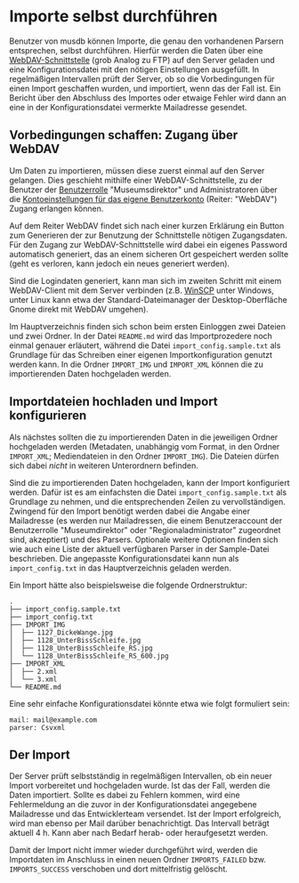 # Importe selbst durchführen

Benutzer von musdb können Importe, die genau den vorhandenen Parsern entsprechen, selbst durchführen. Hierfür werden die Daten über eine [WebDAV-Schnittstelle](https://de.wikipedia.org/wiki/WebDAV) (grob Analog zu FTP) auf den Server geladen und eine Konfigurationsdatei mit den nötigen Einstellungen ausgefüllt. In regelmäßigen Intervallen prüft der Server, ob so die Vorbedingungen für einen Import geschaffen wurden, und importiert, wenn das der Fall ist. Ein Bericht über den Abschluss des Importes oder etwaige Fehler wird dann an eine in der Konfigurationsdatei vermerkte Mailadresse gesendet.

## Vorbedingungen schaffen: Zugang über WebDAV

Um Daten zu importieren, müssen diese zuerst einmal auf den Server gelangen. Dies geschieht mithilfe einer WebDAV-Schnittstelle, zu der Benutzer der [Benutzerrolle](../musdb/Benutzerkonto/Berechtigungen.md) "Museumsdirektor" und Administratoren über die [Kontoeinstellungen für das eigene Benutzerkonto](../musdb/Benutzerkonto/Kontoeinstellungen.md) (Reiter: "WebDAV") Zugang erlangen können.

Auf dem Reiter WebDAV findet sich nach einer kurzen Erklärung ein Button zum Generieren der zur Benutzung der Schnittstelle nötigen Zugangsdaten. Für den Zugang zur WebDAV-Schnittstelle wird dabei ein eigenes Password automatisch generiert, das an einem sicheren Ort gespeichert werden sollte (geht es verloren, kann jedoch ein neues generiert werden).

Sind die Logindaten generiert, kann man sich im zweiten Schritt mit einem WebDAV-Client mit dem Server verbinden (z.B. [WinSCP](https://winscp.net/eng/docs/lang:de) unter Windows, unter Linux kann etwa der Standard-Dateimanager der Desktop-Oberfläche Gnome direkt mit WebDAV umgehen).

Im Hauptverzeichnis finden sich schon beim ersten Einloggen zwei Dateien und zwei Ordner. In der Datei `README.md` wird das Importprozedere noch einmal genauer erläutert, während die Datei `import_config.sample.txt`  als Grundlage für das Schreiben einer eigenen Importkonfiguration genutzt werden kann. In die Ordner `IMPORT_IMG` und `IMPORT_XML` können die zu importierenden Daten hochgeladen werden.

## Importdateien hochladen und Import konfigurieren

Als nächstes sollten die zu importierenden Daten in die jeweiligen Ordner hochgeladen werden (Metadaten, unabhängig vom Format, in den Ordner `IMPORT_XML`; Mediendateien in den Ordner `IMPORT_IMG`). Die Dateien dürfen sich dabei *nicht* in weiteren Unterordnern befinden.

Sind die zu importierenden Daten hochgeladen, kann der Import konfiguriert werden. Dafür ist es am einfachsten die Datei `import_config.sample.txt` als Grundlage zu nehmen, und die entsprechenden Zeilen zu vervollständigen. Zwingend für den Import benötigt werden dabei die Angabe einer Mailadresse (es werden nur Mailadressen, die einem Benutzeraccount der Benutzerrolle "Museumdirektor" oder "Regionaladministrator" zugeordnet sind, akzeptiert) und des Parsers. Optionale weitere Optionen finden sich wie auch eine Liste der aktuell verfügbaren Parser in der Sample-Datei beschrieben. Die angepasste Konfigurationsdatei kann nun als `import_config.txt` in das Hauptverzeichnis geladen werden.

Ein Import hätte also beispielsweise die folgende Ordnerstruktur:

```
.
├── import_config.sample.txt
├── import_config.txt
├── IMPORT_IMG
│  ├── 1127_DickeWange.jpg
│  ├── 1128_UnterBissSchleife.jpg
│  ├── 1128_UnterBissSchleife_RS.jpg
│  └── 1128_UnterBissSchleife_RS_600.jpg
├── IMPORT_XML
│  ├── 2.xml
│  └── 3.xml
└── README.md
```

Eine sehr einfache Konfigurationsdatei könnte etwa wie folgt formuliert sein:

```
mail: mail@example.com
parser: Csvxml
```

## Der Import

Der Server prüft selbstständig in regelmäßigen Intervallen, ob ein neuer Import vorbereitet und hochgeladen wurde. Ist das der Fall, werden die Daten importiert. Sollte es dabei zu Fehlern kommen, wird eine Fehlermeldung an die zuvor in der Konfigurationsdatei angegebene Mailadresse und das Entwicklerteam versendet. Ist der Import erfolgreich, wird man ebenso per Mail darüber benachrichtigt.
Das Intervall beträgt aktuell 4 h. Kann aber nach Bedarf herab- oder heraufgesetzt werden.

Damit der Import nicht immer wieder durchgeführt wird, werden die Importdaten im Anschluss in einen neuen Ordner `IMPORTS_FAILED` bzw. `IMPORTS_SUCCESS` verschoben und dort mittelfristig gelöscht.
